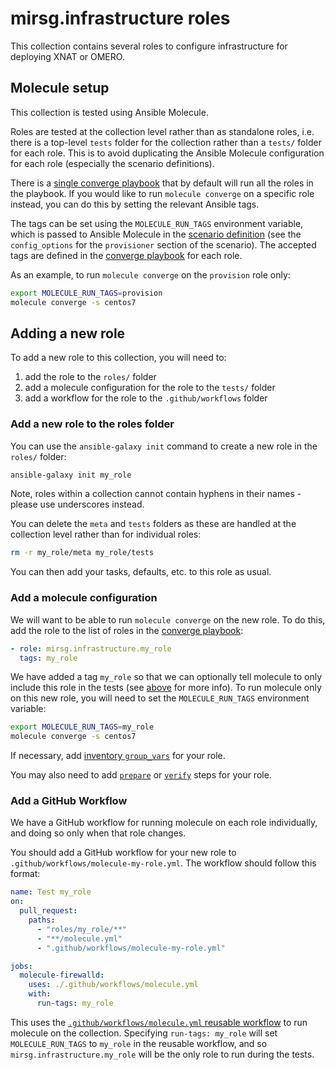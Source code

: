 # mirsg.infrastructure roles

This collection contains several roles to configure infrastructure for deploying
XNAT or OMERO.

## Molecule setup

This collection is tested using Ansible Molecule.

Roles are tested at the collection level rather than as standalone roles, i.e. there is a
top-level `tests` folder for the collection rather than a `tests/` folder for each role. This
is to avoid duplicating the Ansible Molecule configuration for each role (especially the
scenario definitions).

There is a [single converge playbook](../tests/molecule/resources/converge.yml) that by default
will run all the roles in the playbook. If you would like to run `molecule converge` on a specific
role instead, you can do this by setting the relevant Ansible tags.

The tags can be set using the
`MOLECULE_RUN_TAGS` environment variable, which is passed to Ansible Molecule in the
[scenario definition](../tests/molecule/centos7/molecule.yml) (see the
`config_options` for the `provisioner` section of the scenario). The accepted tags are defined in the
[converge playbook](../tests/molecule/resources/converge.yml) for each role.

As an example, to run
`molecule converge` on the `provision` role only:

```bash
export MOLECULE_RUN_TAGS=provision
molecule converge -s centos7
```

## Adding a new role

To add a new role to this collection, you will need to:

1. add the role to the `roles/` folder
2. add a molecule configuration for the role to the `tests/` folder
3. add a workflow for the role to the `.github/workflows` folder

### Add a new role to the roles folder

You can use the `ansible-galaxy init` command to create a new role in the `roles/` folder:

```bash
ansible-galaxy init my_role
```

Note, roles within a collection cannot contain hyphens in their names - please use underscores
instead.

You can delete the `meta` and `tests` folders as these are handled at the collection level
rather than for individual roles:

```bash
rm -r my_role/meta my_role/tests
```

You can then add your tasks, defaults, etc. to this role as usual.

### Add a molecule configuration

We will want to be able to run `molecule converge` on the new role. To do this, add
the role to the list of roles in the [converge playbook](../tests/molecule/resources/converge.yml):

```yaml
- role: mirsg.infrastructure.my_role
  tags: my_role
```

We have added a tag `my_role` so that we can optionally tell molecule to only include this role
in the tests (see [above](#molecule-setup) for more info). To run molecule only on this new role,
you will need to set the `MOLECULE_RUN_TAGS` environment variable:

```bash
export MOLECULE_RUN_TAGS=my_role
molecule converge -s centos7
```

If necessary, add [inventory `group_vars`](../tests/molecule/resources/inventory/group_vars)
for your role.

You may also need to add [`prepare`](../tests/molecule/resources/prepare.yml) or
[`verify`](../tests/molecule/resources/verify.yml) steps for your role.

### Add a GitHub Workflow

We have a GitHub workflow for running molecule on each role individually, and doing so
only when that role changes.

You should add a GitHub workflow for your new role to `.github/workflows/molecule-my-role.yml`.
The workflow should follow this format:

```yaml
name: Test my_role
on:
  pull_request:
    paths:
      - "roles/my_role/**"
      - "**/molecule.yml"
      - ".github/workflows/molecule-my-role.yml"

jobs:
  molecule-firewalld:
    uses: ./.github/workflows/molecule.yml
    with:
      run-tags: my_role
```

This uses the [`.github/workflows/molecule.yml` reusable workflow](.github/workflows/molecule.yml) to run
molecule on the collection. Specifying `run-tags: my_role` will set `MOLECULE_RUN_TAGS` to `my_role` in the
reusable workflow, and so `mirsg.infrastructure.my_role` will be the only role to run during the tests.
